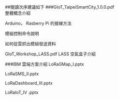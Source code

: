 ##閱讀次序建議如下
###GIoT_TaipeiSmartCity_1.0.0.pdf	
  整體概念介紹
  
  Arduino， Rasberry Pi 的接線方法
  
  模組控制命令說明
  
  如何從雲抓出模組發送資料

GIoT_Workshop_LASS.pdf	LASS 空氣盒子介紹

###IBM 雲端方案介紹
LoRaGMap_I.pptx	

LoRaSMS_II.pptx

LoRaDashboard_III.pptx	

LoRaIoT_IV .pptx	
